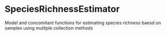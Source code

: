 # SpeciesRichnessEstimator
Model and concomitant functions for estimating species richness baesd on samples using mutliple collection methods
